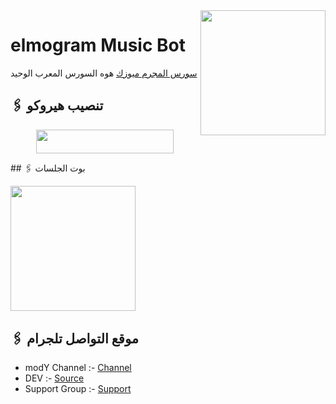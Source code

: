 <img src="https://telegra.ph/file/878a794e4d78b29735825.jpg" align="right" width="200" height="200"/>

# elmogram Music Bot

[سورس المجرم ميوزك](https://github.com/Ahmedmfdh/winrd) هوه السورس المعرب الوحيد 

## 🖇 تنصيب هيروكو

<p align="center"><a href="https://heroku.com/deploy?template=https://github.com/Ahmedmfdh/winrd"> <img src="https://img.shields.io/badge/Deploy%20To%20Heroku-red?style=for-the-badge&logo=heroku" width="220" height="38.45"/></a></p>
## 🖇 بوت الجلسات

<p>
<a href="https://t.me/helal_trmix_BOT"><img src="https://img.shields.io/badge/Generate%20On%20Repl-blueviolet?style=for-the-badge&logo=appveyor" width="200""/></a>
</p>

## 🖇 موقع التواصل تلجرام
- modY Channel :- [Channel](https://t.me/SourseZezoMusic)
- DEV :- [Source](https://t.me/B_o_d_a_90)
- Support Group :- [Support](https://t.me/E_s_l_a_m_Zelzal)




